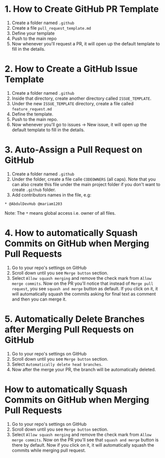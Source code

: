 # 1. How to Create GitHub PR Template
1. Create a folder named `.github`
2. Create a file `pull_request_template.md`
3. Define your template
4. Push to the main repo
5. Now whenever you'll request a PR, it will open up the default template to fill in the details.

# 2. How to Create a GitHub Issue Template
1. Create a folder named `.github`
2. Inside that directory, create another directory called `ISSUE_TEMPLATE`.
3. Under the new `ISSUE_TEMPLATE` directory, create a file called `feature_request.md`
4. Define the template.
5. Push to the main repo.
6. Now whenever you'll go to issues -> New issue, it will open up the default template to fill in the details.

# 3. Auto-Assign a Pull Request on GitHub
1. Create a folder named `.github`
2. Under the folder, create a file calle `CODEOWNERS` (all caps). Note that you can also create this file under the main project folder if you don't want to create `.github` folder.
4. Add contributors names in the file, e.g:
```
* @AbdulDevHub @mariam1203
```
Note: The `*` means global access i.e. owner of all files.

# 4. How to automatically Squash Commits on GitHub when Merging Pull Requests
1. Go to your repo's settings on GitHub
2. Scroll down until you see `Merge button` section.
3. Select `Allow squash merging` and remove the check mark from `Allow merge commits`. Now on the PR you'll notice that instead of `Merge pull request`, you see `squash and merge` button as default. If you click on it, it will automatically squash the commits asking for final text as comment and then you can merge it.

# 5. Automatically Delete Branches after Merging Pull Requests on GitHub
1. Go to your repo's settings on GitHub
2. Scroll down until you see `Merge button` section.
3. Select `Automatically delete head branches`.
4. Now after the merge your PR, the branch will be automatically deleted.

# How to automatically Squash Commits on GitHub when Merging Pull Requests
1. Go to your repo's settings on GitHub
2. Scroll down until you see `Merge button` section.
3. Select `Allow squash merging` and remove the check mark from `Allow merge commits`. Now on the PR you'll see that `squash and merge` button is there by default. Now if you click on it, it will automatically squash the commits while merging pull request.


